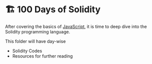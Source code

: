 # 🏗️ 100 Days of Solidity

After covering the basics of [JavaScript](https://www.codecademy.com/learn/introduction-to-javascript), it is time to deep dive into the Solidity programming language.

This folder will have day-wise

- Solidity Codes
- Resources for further reading
